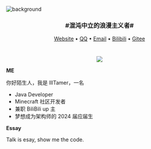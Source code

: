 ![background](https://user-images.githubusercontent.com/78360471/181889595-6fac87b6-7b63-4360-a246-d4d5bd7b76de.jpg)

<h3 align="center">#混沌中立的浪漫主义者#</h3>

<p align="center">
  <a target="_blank" href="http://www.zip1mask.top">Website</a> •
  <a target="_blank" href="https://api.vvhan.com/api/qqCard?qq=765743073">QQ</a> •
  <a target="_blank" href="mailto:765743073@qq.com">Email</a> •
  <a target="_blank" href="https://space.bilibili.com/19383984">Bilibili</a> •
  <a target="_blank" href="https://gitee.com/IllTamer_Gitee">Gitee</a>
</p>

#   
<p align="center"><img src="https://github-readme-stats.vercel.app/api?username=IllTamer&show_icons=true"></p>

**ME**

你好陌生人，我是 IllTamer，一名
- Java Developer
- Minecraft 社区开发者
- 兼职 BiliBili up 主
- 梦想成为架构师的 2024 届应届生


**Essay** 

Talk is esay, show me the code.
